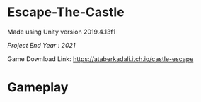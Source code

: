 # Escape-The-Castle
Made using Unity version 2019.4.13f1

*Project End Year : 2021*

Game Download Link: https://ataberkadali.itch.io/castle-escape
# Gameplay
 
